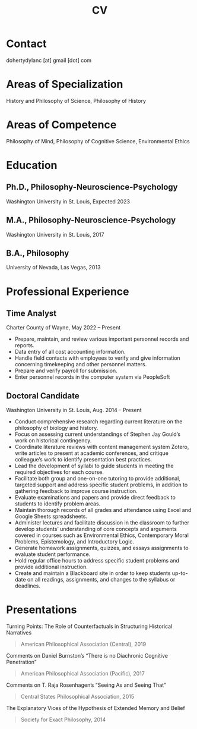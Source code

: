 ﻿---
layout: default
title: CV
nav_order: 3
---

# Contact
dohertydylanc [at] gmail [dot] com
# Areas of Specialization
History and Philosophy of Science, Philosophy of History
# Areas of Competence
Philosophy of Mind, Philosophy of Cognitive Science, Environmental Ethics
# Education
## Ph.D., Philosophy-Neuroscience-Psychology
Washington University in St. Louis, Expected 2023

## M.A., Philosophy-Neuroscience-Psychology
Washington University in St. Louis, 2017

## B.A., Philosophy
University of Nevada, Las Vegas, 2013

# Professional Experience
## Time Analyst
Charter County of Wayne, May 2022 – Present

- Prepare, maintain, and review various important personnel records and reports.
- Data entry of all cost accounting information.
- Handle field contacts with employees to verify and give information concerning timekeeping and other personnel matters.
- Prepare and verify payroll for submission.
- Enter personnel records in the computer system via PeopleSoft

## Doctoral Candidate
Washington University in St. Louis, Aug. 2014 – Present

- Conduct comprehensive research regarding current literature on the philosophy of biology and history.
- Focus on assessing current understandings of Stephen Jay Gould’s work on historical contingency.
- Coordinate literature reviews with content management system Zotero, write articles to present at academic conferences, and critique colleague’s work to identify presentation best practices.
- Lead the development of syllabi to guide students in meeting the required objectives for each course.
- Facilitate both group and one-on-one tutoring to provide additional, targeted support and address specific student problems, in addition to gathering feedback to improve course instruction.
- Evaluate examinations and papers and provide direct feedback to students to identify problem areas.
- Maintain thorough records of all grades and attendance using Excel and Google Sheets spreadsheets.
- Administer lectures and facilitate discussion in the classroom to further develop students’ understanding of core concepts and arguments covered in courses such as Environmental Ethics, Contemporary Moral Problems, Epistemology, and Introductory Logic.
- Generate homework assignments, quizzes, and essays assignments to evaluate student performance.
- Hold regular office hours to address specific student problems and provide additional instruction.
- Create and maintain a Blackboard site in order to keep students up-to-date on all readings, assignments, and changes to the syllabus or deadlines.

# Presentations
Turning Points: The Role of Counterfactuals in Structuring Historical Narratives
> American Philosophical Association (Central), 2019

Comments on Daniel Burnston’s “There is no Diachronic Cognitive Penetration”
> American Philosophical Association (Pacific), 2017

Comments on T. Raja Rosenhagen’s “Seeing As and Seeing That”
> Central States Philosophical Association, 2015

The Explanatory Vices of the Hypothesis of Extended Memory and Belief
> Society for Exact Philosophy, 2014